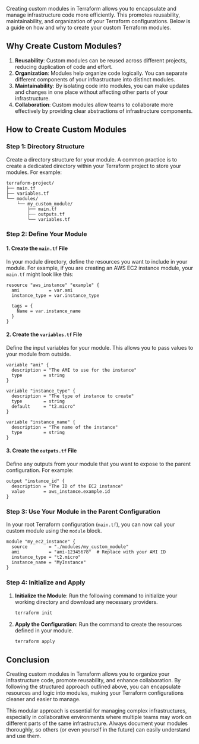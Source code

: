 Creating custom modules in Terraform allows you to encapsulate and manage infrastructure code more efficiently. This promotes reusability, maintainability, and organization of your Terraform configurations. Below is a guide on how and why to create your custom Terraform modules.

## Why Create Custom Modules?

1. **Reusability**: Custom modules can be reused across different projects, reducing duplication of code and effort.
2. **Organization**: Modules help organize code logically. You can separate different components of your infrastructure into distinct modules.
3. **Maintainability**: By isolating code into modules, you can make updates and changes in one place without affecting other parts of your infrastructure.
4. **Collaboration**: Custom modules allow teams to collaborate more effectively by providing clear abstractions of infrastructure components.

## How to Create Custom Modules

### Step 1: Directory Structure

Create a directory structure for your module. A common practice is to create a dedicated directory within your Terraform project to store your modules. For example:

```
terraform-project/
├── main.tf
├── variables.tf
└── modules/
    └── my_custom_module/
        ├── main.tf
        ├── outputs.tf
        └── variables.tf
```

### Step 2: Define Your Module

#### 1. **Create the `main.tf` File**

In your module directory, define the resources you want to include in your module. For example, if you are creating an AWS EC2 instance module, your `main.tf` might look like this:

```hcl
resource "aws_instance" "example" {
  ami           = var.ami
  instance_type = var.instance_type

  tags = {
    Name = var.instance_name
  }
}
```

#### 2. **Create the `variables.tf` File**

Define the input variables for your module. This allows you to pass values to your module from outside.

```hcl
variable "ami" {
  description = "The AMI to use for the instance"
  type        = string
}

variable "instance_type" {
  description = "The type of instance to create"
  type        = string
  default     = "t2.micro"
}

variable "instance_name" {
  description = "The name of the instance"
  type        = string
}
```

#### 3. **Create the `outputs.tf` File**

Define any outputs from your module that you want to expose to the parent configuration. For example:

```hcl
output "instance_id" {
  description = "The ID of the EC2 instance"
  value       = aws_instance.example.id
}
```

### Step 3: Use Your Module in the Parent Configuration

In your root Terraform configuration (`main.tf`), you can now call your custom module using the `module` block.

```hcl
module "my_ec2_instance" {
  source        = "./modules/my_custom_module"
  ami           = "ami-12345678"  # Replace with your AMI ID
  instance_type = "t2.micro"
  instance_name = "MyInstance"
}
```

### Step 4: Initialize and Apply

1. **Initialize the Module**: Run the following command to initialize your working directory and download any necessary providers.

   ```bash
   terraform init
   ```

2. **Apply the Configuration**: Run the command to create the resources defined in your module.

   ```bash
   terraform apply
   ```

## Conclusion

Creating custom modules in Terraform allows you to organize your infrastructure code, promote reusability, and enhance collaboration. By following the structured approach outlined above, you can encapsulate resources and logic into modules, making your Terraform configurations cleaner and easier to manage.

This modular approach is essential for managing complex infrastructures, especially in collaborative environments where multiple teams may work on different parts of the same infrastructure. Always document your modules thoroughly, so others (or even yourself in the future) can easily understand and use them.
